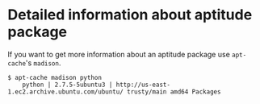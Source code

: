# Detailed information about aptitude package

If you want to get more information about an aptitude package use `apt-cache`'s `madison`.

```
$ apt-cache madison python
    python | 2.7.5-5ubuntu3 | http://us-east-1.ec2.archive.ubuntu.com/ubuntu/ trusty/main amd64 Packages
```
